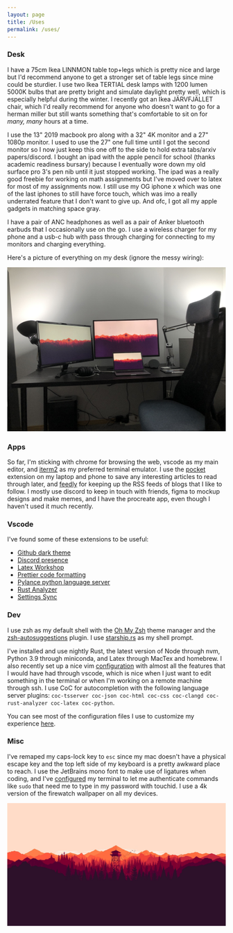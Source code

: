 ```yaml
---
layout: page
title: /Uses
permalink: /uses/
---
```


### Desk

I have a 75cm Ikea LINNMON table top+legs which is pretty nice and large but I'd recommend anyone to get a stronger set of table legs since mine could be sturdier. I use two Ikea TERTIAL desk lamps with 1200 lumen 5000K bulbs that are pretty bright and simulate daylight pretty well, which is especially helpful during the winter. I recently got an Ikea JÄRVFJÄLLET chair, which I'd really recommend for anyone who doesn't want to go for a herman miller but still wants something that's comfortable to sit on for _many, many_ hours at a time.

I use the 13" 2019 macbook pro along with a 32" 4K monitor and a 27" 1080p monitor. I used to use the 27" one full time until I got the second monitor so I now just keep this one off to the side to hold extra tabs/arxiv papers/discord. I bought an ipad with the apple pencil for school (thanks academic readiness bursary) because I eventually wore down my old surface pro 3's pen nib until it just stopped working. The ipad was a really good freebie for working on math assignments but I've moved over to latex for most of my assignments now. I still use my OG iphone x which was one of the last iphones to still have force touch, which was imo a really underrated feature that I don't want to give up. And ofc, I got all my apple gadgets in matching space gray.

I have a pair of ANC headphones as well as a pair of Anker bluetooth earbuds that I occasionally use on the go. I use a wireless charger for my phone and a usb-c hub with pass through charging for connecting to my monitors and charging everything.

Here's a picture of everything on my desk (ignore the messy wiring):

![desk](../images/desk.jpg)

### Apps

So far, I'm sticking with chrome for browsing the web, vscode as my main editor, and [iterm2](https://iterm2.com/) as my preferred terminal emulator. I use the [pocket](https://getpocket.com/) extension on my laptop and phone to save any interesting articles to read through later, and [feedly](https://feedly.com/) for keeping up the RSS feeds of blogs that I like to follow. I mostly use discord to keep in touch with friends, figma to mockup designs and make memes, and I have the procreate app, even though I haven't used it much recently.

### Vscode

I've found some of these extensions to be useful:

-   [Github dark theme](https://marketplace.visualstudio.com/items?itemName=GitHub.github-vscode-theme)
-   [Discord presence](https://marketplace.visualstudio.com/items?itemName=icrawl.discord-vscode)
-   [Latex Workshop](https://marketplace.visualstudio.com/items?itemName=James-Yu.latex-workshop)
-   [Prettier code formatting](https://marketplace.visualstudio.com/items?itemName=esbenp.prettier-vscode)
-   [Pylance python language server](https://marketplace.visualstudio.com/items?itemName=ms-python.vscode-pylance)
-   [Rust Analyzer](https://marketplace.visualstudio.com/items?itemName=matklad.rust-analyzer)
-   [Settings Sync](https://marketplace.visualstudio.com/items?itemName=Shan.code-settings-sync)

### Dev

I use zsh as my default shell with the [Oh My Zsh](https://github.com/ohmyzsh/ohmyzsh) theme manager and the [zsh-autosuggestions](https://github.com/zsh-users/zsh-autosuggestions) plugin. I use [starship.rs](https://starship.rs) as my shell prompt.

I've installed and use nightly Rust, the latest version of Node through nvm, Python 3.9 through miniconda, and Latex through MacTex and homebrew. I also recently set up a nice vim [configuration](https://github.com/bilal2vec/dotfiles) with almost all the features that I would have had through vscode, which is nice when I just want to edit something in the terminal or when I'm working on a remote machine through ssh. I use CoC for autocompletion with the following language server plugins: `coc-tsserver coc-json coc-html coc-css coc-clangd coc-rust-analyzer coc-latex coc-python`.

You can see most of the configuration files I use to customize my experience [here](https://github.com/bilal2vec/dotfiles).

### Misc

I've remaped my caps-lock key to `esc` since my mac doesn't have a physical escape key and the top left side of my keyboard is a pretty awkward place to reach. I use the JetBrains mono font to make use of ligatures when coding, and I've [configured](https://apple.stackexchange.com/questions/259093/can-touch-id-for-the-mac-touch-bar-authenticate-sudo-users-and-admin-privileges/306324#306324) my terminal to let me authenticate commands like `sudo` that need me to type in my password with touchid. I use a 4k version of the firewatch wallpaper on all my devices.

![firewatch wallpaper](../images/wallpaper.jpg)

